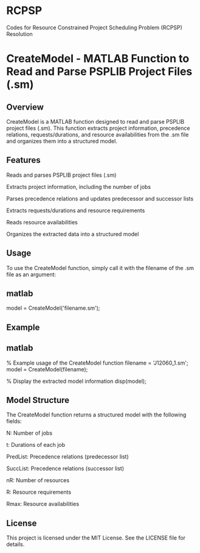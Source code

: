 # RCPSP
Codes for Resource Constrained Project Scheduling Problem (RCPSP) Resolution


# CreateModel - MATLAB Function to Read and Parse PSPLIB Project Files (.sm)
## Overview
CreateModel is a MATLAB function designed to read and parse PSPLIB project files (.sm). This function extracts project information, precedence relations, requests/durations, and resource availabilities from the .sm file and organizes them into a structured model.

## Features
Reads and parses PSPLIB project files (.sm)

Extracts project information, including the number of jobs

Parses precedence relations and updates predecessor and successor lists

Extracts requests/durations and resource requirements

Reads resource availabilities

Organizes the extracted data into a structured model

## Usage
To use the CreateModel function, simply call it with the filename of the .sm file as an argument:

## matlab
model = CreateModel('filename.sm');
## Example
## matlab
% Example usage of the CreateModel function
filename = 'J12060_1.sm';
model = CreateModel(filename);

% Display the extracted model information
disp(model);
## Model Structure
The CreateModel function returns a structured model with the following fields:

N: Number of jobs

t: Durations of each job

PredList: Precedence relations (predecessor list)

SuccList: Precedence relations (successor list)

nR: Number of resources

R: Resource requirements

Rmax: Resource availabilities

## License
This project is licensed under the MIT License. See the LICENSE file for details.
